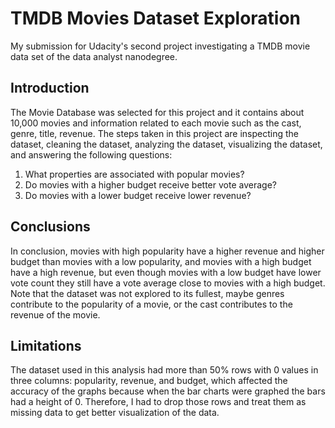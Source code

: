 # TMDB Movies Dataset Exploration
My submission for Udacity's second project investigating a TMDB movie data set of the data analyst nanodegree.

## Introduction
The Movie Database was selected for this project and it contains about 10,000 movies and information related to each movie such as the cast, genre, title, revenue. The steps taken in this project are inspecting the dataset, cleaning the dataset, analyzing the dataset, visualizing the dataset, and answering the following questions:

1. What properties are associated with popular movies?
2. Do movies with a higher budget receive better vote average?
3. Do movies with a lower budget receive lower revenue?

## Conclusions
In conclusion, movies with high popularity have a higher revenue and higher budget than movies with a low popularity, and movies with a high budget have a high revenue, but even though movies with a low budget have lower vote count they still have a vote average close to movies with a high budget. Note that the dataset was not explored to its fullest, maybe genres contribute to the popularity of a movie, or the cast contributes to the revenue of the movie.

## Limitations
The dataset used in this analysis had more than 50% rows with 0 values in three columns: popularity, revenue, and budget, which affected the accuracy of the graphs because when the bar charts were graphed the bars had a height of 0. Therefore, I had to drop those rows and treat them as missing data to get better visualization of the data.
